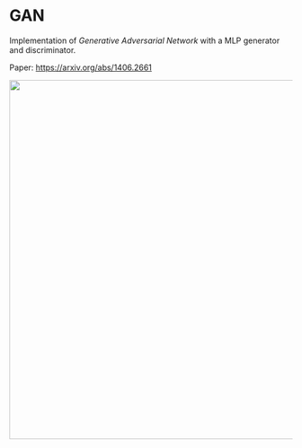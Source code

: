 # GAN
Implementation of _Generative Adversarial Network_ with a MLP generator and discriminator.

Paper: https://arxiv.org/abs/1406.2661

<p align="center">
    <img src="http://eriklindernoren.se/images/gan_mnist5.gif" width="640"\>
</p>
